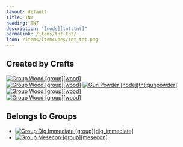 ```yaml
---
layout: default
title: TNT
heading: TNT
description: "[node][tnt:tnt]"
permalink: /items/tnt-tnt/
icon: /items/itemcubes/tnt_tnt.png
---
```



## Created by Crafts

<div class="craft">
    <div>
        <span></span>
        <span><a href="{{site.baseurl}}/items/group-wood/"><img src="{{site.baseurl}}/assets/img/items/itemcubes/default_junglewood.png" data-toggle="tooltip" title="Group Wood [group][wood]"></a></span>
        <span></span>
    </div>
    <div>
        <span><a href="{{site.baseurl}}/items/group-wood/"><img src="{{site.baseurl}}/assets/img/items/itemcubes/default_junglewood.png" data-toggle="tooltip" title="Group Wood [group][wood]"></a></span>
        <span><a href="{{site.baseurl}}/items/tnt-gunpowder/"><img src="{{site.baseurl}}/assets/img/items/itemcubes/tnt_gunpowder.png" data-toggle="tooltip" title="Gun Powder [node][tnt:gunpowder]"></a></span>
        <span><a href="{{site.baseurl}}/items/group-wood/"><img src="{{site.baseurl}}/assets/img/items/itemcubes/default_junglewood.png" data-toggle="tooltip" title="Group Wood [group][wood]"></a></span>
    </div>
    <div>
        <span></span>
        <span><a href="{{site.baseurl}}/items/group-wood/"><img src="{{site.baseurl}}/assets/img/items/itemcubes/default_junglewood.png" data-toggle="tooltip" title="Group Wood [group][wood]"></a></span>
        <span></span>
    </div>
</div>


## Belongs to Groups

<ul class="list-items">
    <li><a href="{{site.baseurl}}/items/group-dig-immediate/"><img src="{{site.baseurl}}/assets/img/items/itemcubes/bones_bones.png" data-toggle="tooltip" title="Group Dig Immediate [group][dig_immediate]"></a></li>
    <li><a href="{{site.baseurl}}/items/group-mesecon/"><img src="{{site.baseurl}}/assets/img/items/itemcubes/tnt_tnt.png" data-toggle="tooltip" title="Group Mesecon [group][mesecon]"></a></li>
</ul>
